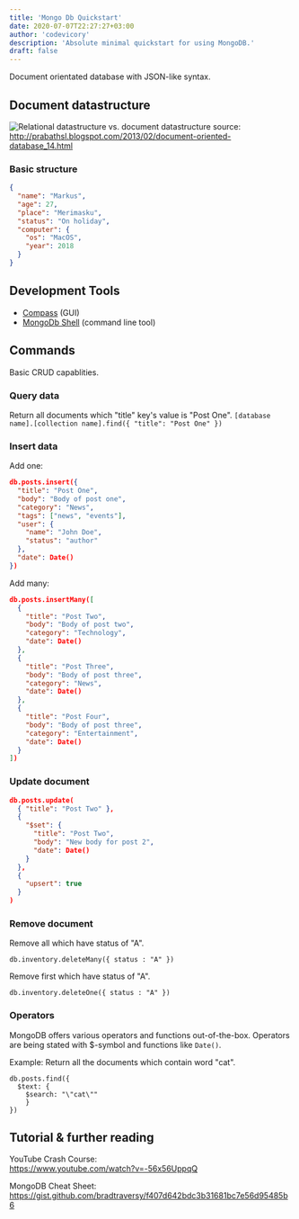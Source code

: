 ```yaml
---
title: 'Mongo Db Quickstart'
date: 2020-07-07T22:27:27+03:00
author: 'codevicory'
description: 'Absolute minimal quickstart for using MongoDB.'
draft: false
---
```


Document orientated database with JSON-like syntax.

## Document datastructure

![Relational datastructure vs. document datastructure](/images/relational-vs-document.png)
source: http://prabathsl.blogspot.com/2013/02/document-oriented-database_14.html

### Basic structure

```json
{
  "name": "Markus",
  "age": 27,
  "place": "Merimasku",
  "status": "On holiday",
  "computer": {
    "os": "MacOS",
    "year": 2018
  }
}
```

## Development Tools

- [Compass](https://www.mongodb.com/products/compass) (GUI)
- [MongoDb Shell](https://www.mongodb.com/products/shell) (command line tool)

## Commands

Basic CRUD capablities.

### Query data

Return all documents which "title" key's value is "Post One".
`[database name].[collection name].find({ "title": "Post One" })`

### Insert data

Add one:

```json
db.posts.insert({
  "title": "Post One",
  "body": "Body of post one",
  "category": "News",
  "tags": ["news", "events"],
  "user": {
    "name": "John Doe",
    "status": "author"
  },
  "date": Date()
})
```

Add many:

```json
db.posts.insertMany([
  {
    "title": "Post Two",
    "body": "Body of post two",
    "category": "Technology",
    "date": Date()
  },
  {
    "title": "Post Three",
    "body": "Body of post three",
    "category": "News",
    "date": Date()
  },
  {
    "title": "Post Four",
    "body": "Body of post three",
    "category": "Entertainment",
    "date": Date()
  }
])
```

### Update document

```json
db.posts.update(
  { "title": "Post Two" },
  {
    "$set": {
      "title": "Post Two",
      "body": "New body for post 2",
      "date": Date()
    }
  },
  {
    "upsert": true
  }
)
```

### Remove document

Remove all which have status of "A".

```
db.inventory.deleteMany({ status : "A" })
```

Remove first which have status of "A".

```
db.inventory.deleteOne({ status : "A" })
```

### Operators

MongoDB offers various operators and functions out-of-the-box. Operators are being stated with \$-symbol and functions like `Date()`.

Example: Return all the documents which contain word "cat".

```
db.posts.find({
  $text: {
    $search: "\"cat\""
    }
})
```

## Tutorial & further reading

YouTube Crash Course:  
https://www.youtube.com/watch?v=-56x56UppqQ

MongoDB Cheat Sheet:  
https://gist.github.com/bradtraversy/f407d642bdc3b31681bc7e56d95485b6
